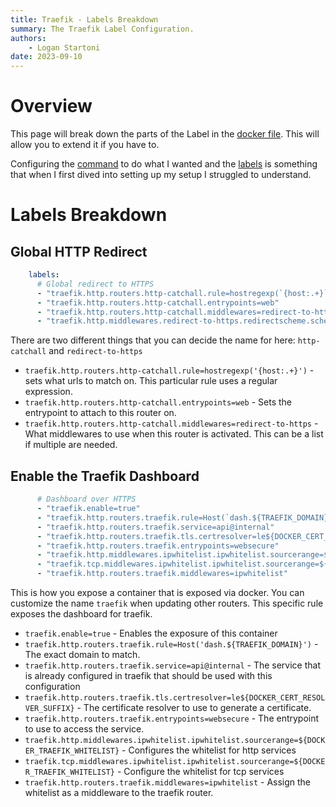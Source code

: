 ```yaml
---
title: Traefik - Labels Breakdown
summary: The Traefik Label Configuration.
authors:
    - Logan Startoni
date: 2023-09-10
---
```

# Overview
This page will break down the parts of the Label in the [docker file](Docker%3A%20All%20Together%20Now.md). This will allow you to extend it if you have to. 

Configuring the [command](Docker%3A%20Command%20Breakdown.md) to do what I wanted and the [labels](Docker%3A%20Labels%20Breakdown.md) is something that when I first dived into setting up my setup I struggled to understand. 


# Labels Breakdown
## Global HTTP Redirect
```yaml
    labels:
      # Global redirect to HTTPS
      - "traefik.http.routers.http-catchall.rule=hostregexp(`{host:.+}`)"
      - "traefik.http.routers.http-catchall.entrypoints=web"
      - "traefik.http.routers.http-catchall.middlewares=redirect-to-https"
      - "traefik.http.middlewares.redirect-to-https.redirectscheme.scheme=https"
```
There are two different things that you can decide the name for here: `http-catchall` and `redirect-to-https`

- `traefik.http.routers.http-catchall.rule=hostregexp('{host:.+}')` - sets what urls to match on. This particular rule uses a regular expression. 
- `traefik.http.routers.http-catchall.entrypoints=web` - Sets the entrypoint to attach to this router on. 
- `traefik.http.routers.http-catchall.middlewares=redirect-to-https` - What middlewares to use when this router is activated. This can be a list if multiple are needed. 

## Enable the Traefik Dashboard
```yaml
      # Dashboard over HTTPS
      - "traefik.enable=true"
      - "traefik.http.routers.traefik.rule=Host(`dash.${TRAEFIK_DOMAIN}`)"
      - "traefik.http.routers.traefik.service=api@internal"
      - "traefik.http.routers.traefik.tls.certresolver=le${DOCKER_CERT_RESOLVER_SUFFIX}"
      - "traefik.http.routers.traefik.entrypoints=websecure"
      - "traefik.http.middlewares.ipwhitelist.ipwhitelist.sourcerange=${DOCKER_TRAEFIK_WHITELIST}"
      - "traefik.tcp.middlewares.ipwhitelist.ipwhitelist.sourcerange=${DOCKER_TRAEFIK_WHITELIST}"
      - "traefik.http.routers.traefik.middlewares=ipwhitelist"
```
This is how you expose a container that is exposed via docker. You can customize the name `traefik` when updating other routers. This specific rule exposes the dashboard for traefik. 

- `traefik.enable=true` - Enables the exposure of this container
- `traefik.http.routers.traefik.rule=Host('dash.${TRAEFIK_DOMAIN}')` - The exact domain to match.
- `traefik.http.routers.traefik.service=api@internal` - The service that is already configured in traefik that should be used with this configuration
- `traefik.http.routers.traefik.tls.certresolver=le${DOCKER_CERT_RESOLVER_SUFFIX}` - The certificate resolver to use to generate a certificate.
- `traefik.http.routers.traefik.entrypoints=websecure` - The entrypoint to use to access the service. 
- `traefik.http.middlewares.ipwhitelist.ipwhitelist.sourcerange=${DOCKER_TRAEFIK_WHITELIST}` - Configures the whitelist for http services
- `traefik.tcp.middlewares.ipwhitelist.ipwhitelist.sourcerange=${DOCKER_TRAEFIK_WHITELIST}` - Configure the whitelist for tcp services
- `traefik.http.routers.traefik.middlewares=ipwhitelist` - Assign the whitelist as a middleware to the traefik router. 
